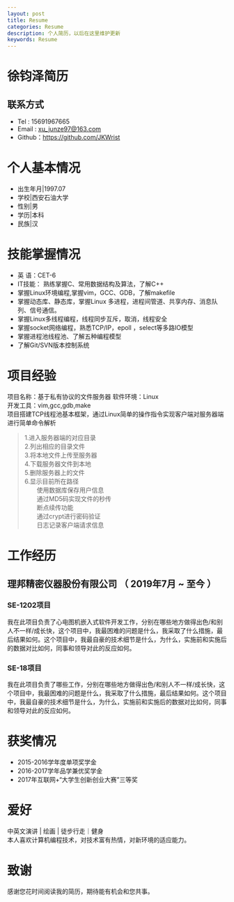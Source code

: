 ```yaml
---
layout: post
title: Resume
categories: Resume
description: 个人简历，以后在这里维护更新
keywords: Resume
---
```


# 徐钧泽简历

## 联系方式
- Tel : 15691967665  
- Email : xu_junze97@163.com
- Github：https://github.com/JKWrist

# 个⼈基本情况
- 出⽣年⽉\|1997\.07  
- 学校\|西安⽯油⼤学  
- 性别\|男  
- 学历\|本科  
- 民族\|汉   

# 技能掌握情况
- 英 语：CET-6  
- IT技能： 熟练掌握C、常⽤数据结构及算法，了解C++  
- 掌握Linux环境编程,掌握vim，GCC、GDB，了解makeﬁle  
- 掌握动态库、静态库，掌握Linux 多进程，进程间管道、共享内存、消息队列、信号通信。  
- 掌握Linux多线程编程，线程同步互斥，取消，线程安全  
- 掌握socket⽹络编程，熟悉TCP/IP，epoll ，select等多路IO模型  
- 掌握进程池线程池、了解五种编程模型  
- 了解Git/SVN版本控制系统  

# 项⽬经验
项⽬名称：基于私有协议的⽂件服务器 
软件环境：Linux  
开发⼯具：vim,gcc,gdb,make  
项⽬搭建TCP线程池基本框架，通过Linux简单的操作指令实现客户端对服务器端进⾏简单命令解析  
>1.进⼊服务器端的对应⽬录  
2.列出相应的⽬录⽂件  
3.将本地⽂件上传⾄服务器  
4.下载服务器⽂件到本地  
5.删除服务器上的⽂件  
6.显示⽬前所在路径  
&emsp;&emsp;使⽤数据库保存⽤户信息  
&emsp;&emsp;通过MD5码实现⽂件的秒传  
&emsp;&emsp;断点续传功能  
&emsp;&emsp;通过crypt进⾏密码验证  
&emsp;&emsp;⽇志记录客户端请求信息  

# 工作经历

## 理邦精密仪器股份有限公司 （ 2019年7月 ~ 至今 ）

### SE-1202项目 
我在此项目负责了心电图机嵌入式软件开发工作，分别在哪些地方做得出色/和别人不一样/成长快，这个项目中，我最困难的问题是什么，我采取了什么措施，最后结果如何。这个项目中，我最自豪的技术细节是什么，为什么，实施前和实施后的数据对比如何，同事和领导对此的反应如何。


### SE-18项目 
我在此项目负责了哪些工作，分别在哪些地方做得出色/和别人不一样/成长快，这个项目中，我最困难的问题是什么，我采取了什么措施，最后结果如何。这个项目中，我最自豪的技术细节是什么，为什么，实施前和实施后的数据对比如何，同事和领导对此的反应如何。


# 获奖情况

- 2015-2016学年度单项奖学⾦  
- 2016-2017学年品学兼优奖学⾦  
- 2017年互联⽹+“⼤学⽣创新创业⼤赛”三等奖  

# 爱好
中英⽂演讲 \| 绘画 \| 徒步⾏⾛｜健身  
本⼈喜欢计算机编程技术，对技术富有热情，对新环境的适应能⼒。 


# 致谢
感谢您花时间阅读我的简历，期待能有机会和您共事。
